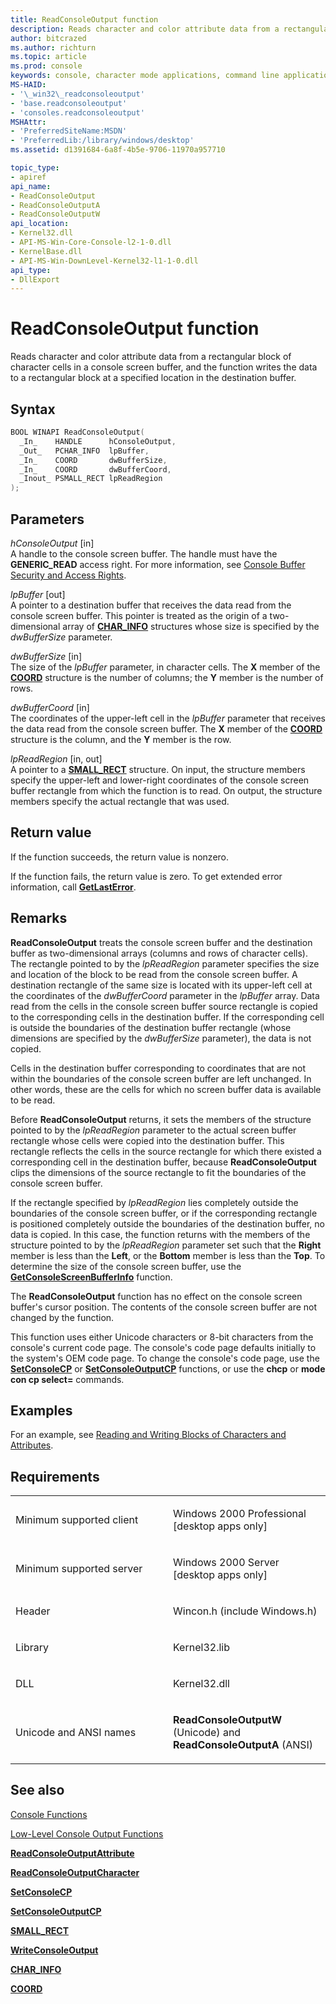 ```yaml
---
title: ReadConsoleOutput function
description: Reads character and color attribute data from a rectangular block of character cells in a console screen buffer and writes data in the destination buffer.
author: bitcrazed
ms.author: richturn
ms.topic: article
ms.prod: console
keywords: console, character mode applications, command line applications, terminal applications, console api
MS-HAID:
- '\_win32\_readconsoleoutput'
- 'base.readconsoleoutput'
- 'consoles.readconsoleoutput'
MSHAttr:
- 'PreferredSiteName:MSDN'
- 'PreferredLib:/library/windows/desktop'
ms.assetid: d1391684-6a8f-4b5e-9706-11970a957710

topic_type:
- apiref
api_name:
- ReadConsoleOutput
- ReadConsoleOutputA
- ReadConsoleOutputW
api_location:
- Kernel32.dll
- API-MS-Win-Core-Console-l2-1-0.dll
- KernelBase.dll
- API-MS-Win-DownLevel-Kernel32-l1-1-0.dll
api_type:
- DllExport
---
```


# ReadConsoleOutput function


Reads character and color attribute data from a rectangular block of character cells in a console screen buffer, and the function writes the data to a rectangular block at a specified location in the destination buffer.

Syntax
------

```C
BOOL WINAPI ReadConsoleOutput(
  _In_    HANDLE      hConsoleOutput,
  _Out_   PCHAR_INFO  lpBuffer,
  _In_    COORD       dwBufferSize,
  _In_    COORD       dwBufferCoord,
  _Inout_ PSMALL_RECT lpReadRegion
);
```

Parameters
----------

*hConsoleOutput* \[in\]  
A handle to the console screen buffer. The handle must have the **GENERIC\_READ** access right. For more information, see [Console Buffer Security and Access Rights](console-buffer-security-and-access-rights.md).

*lpBuffer* \[out\]  
A pointer to a destination buffer that receives the data read from the console screen buffer. This pointer is treated as the origin of a two-dimensional array of [**CHAR\_INFO**](char-info-str.md) structures whose size is specified by the *dwBufferSize* parameter.

*dwBufferSize* \[in\]  
The size of the *lpBuffer* parameter, in character cells. The **X** member of the [**COORD**](coord-str.md) structure is the number of columns; the **Y** member is the number of rows.

*dwBufferCoord* \[in\]  
The coordinates of the upper-left cell in the *lpBuffer* parameter that receives the data read from the console screen buffer. The **X** member of the [**COORD**](coord-str.md) structure is the column, and the **Y** member is the row.

*lpReadRegion* \[in, out\]  
A pointer to a [**SMALL\_RECT**](small-rect-str.md) structure. On input, the structure members specify the upper-left and lower-right coordinates of the console screen buffer rectangle from which the function is to read. On output, the structure members specify the actual rectangle that was used.

Return value
------------

If the function succeeds, the return value is nonzero.

If the function fails, the return value is zero. To get extended error information, call [**GetLastError**](https://msdn.microsoft.com/library/windows/desktop/ms679360).

Remarks
-------

**ReadConsoleOutput** treats the console screen buffer and the destination buffer as two-dimensional arrays (columns and rows of character cells). The rectangle pointed to by the *lpReadRegion* parameter specifies the size and location of the block to be read from the console screen buffer. A destination rectangle of the same size is located with its upper-left cell at the coordinates of the *dwBufferCoord* parameter in the *lpBuffer* array. Data read from the cells in the console screen buffer source rectangle is copied to the corresponding cells in the destination buffer. If the corresponding cell is outside the boundaries of the destination buffer rectangle (whose dimensions are specified by the *dwBufferSize* parameter), the data is not copied.

Cells in the destination buffer corresponding to coordinates that are not within the boundaries of the console screen buffer are left unchanged. In other words, these are the cells for which no screen buffer data is available to be read.

Before **ReadConsoleOutput** returns, it sets the members of the structure pointed to by the *lpReadRegion* parameter to the actual screen buffer rectangle whose cells were copied into the destination buffer. This rectangle reflects the cells in the source rectangle for which there existed a corresponding cell in the destination buffer, because **ReadConsoleOutput** clips the dimensions of the source rectangle to fit the boundaries of the console screen buffer.

If the rectangle specified by *lpReadRegion* lies completely outside the boundaries of the console screen buffer, or if the corresponding rectangle is positioned completely outside the boundaries of the destination buffer, no data is copied. In this case, the function returns with the members of the structure pointed to by the *lpReadRegion* parameter set such that the **Right** member is less than the **Left**, or the **Bottom** member is less than the **Top**. To determine the size of the console screen buffer, use the [**GetConsoleScreenBufferInfo**](getconsolescreenbufferinfo.md) function.

The **ReadConsoleOutput** function has no effect on the console screen buffer's cursor position. The contents of the console screen buffer are not changed by the function.

This function uses either Unicode characters or 8-bit characters from the console's current code page. The console's code page defaults initially to the system's OEM code page. To change the console's code page, use the [**SetConsoleCP**](setconsolecp.md) or [**SetConsoleOutputCP**](setconsoleoutputcp.md) functions, or use the **chcp** or **mode con cp select=** commands.

Examples
--------

For an example, see [Reading and Writing Blocks of Characters and Attributes](reading-and-writing-blocks-of-characters-and-attributes.md).

Requirements
------------

<table>
<colgroup>
<col width="50%" />
<col width="50%" />
</colgroup>
<tbody>
<tr class="odd">
<td><p>Minimum supported client</p></td>
<td><p>Windows 2000 Professional [desktop apps only]</p></td>
</tr>
<tr class="even">
<td><p>Minimum supported server</p></td>
<td><p>Windows 2000 Server [desktop apps only]</p></td>
</tr>
<tr class="odd">
<td><p>Header</p></td>
<td>Wincon.h (include Windows.h)</td>
</tr>
<tr class="even">
<td><p>Library</p></td>
<td>Kernel32.lib</td>
</tr>
<tr class="odd">
<td><p>DLL</p></td>
<td>Kernel32.dll</td>
</tr>
<tr class="even">
<td><p>Unicode and ANSI names</p></td>
<td><p><strong>ReadConsoleOutputW</strong> (Unicode) and <strong>ReadConsoleOutputA</strong> (ANSI)</p></td>
</tr>
<tr class="odd">
</tr>
<tr class="even">
</tr>
<tr class="odd">
</tr>
<tr class="even">
</tr>
</tbody>
</table>

## <span id="see_also"></span>See also


[Console Functions](console-functions.md)

[Low-Level Console Output Functions](low-level-console-output-functions.md)

[**ReadConsoleOutputAttribute**](readconsoleoutputattribute.md)

[**ReadConsoleOutputCharacter**](readconsoleoutputcharacter.md)

[**SetConsoleCP**](setconsolecp.md)

[**SetConsoleOutputCP**](setconsoleoutputcp.md)

[**SMALL\_RECT**](small-rect-str.md)

[**WriteConsoleOutput**](writeconsoleoutput.md)

[**CHAR\_INFO**](char-info-str.md)

[**COORD**](coord-str.md)

 

 




